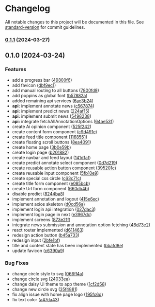 # Changelog

All notable changes to this project will be documented in this file. See [standard-version](https://github.com/conventional-changelog/standard-version) for commit guidelines.

### [0.1.1](https://github.com/tinkerhub/hack-fake-app/compare/v0.1.0...v0.1.1) (2024-03-27)

## 0.1.0 (2024-03-24)


### Features

* add a progress bar ([49800f6](https://github.com/tinkerhub/hack-fake-app/commit/49800f6119cb2ed4c1a1c7d5a411e9b3ea828361))
* add favicon ([dbf9ec1](https://github.com/tinkerhub/hack-fake-app/commit/dbf9ec142b1fa553d9f67a622e348bf3b6300263))
* add manual routing to all buttons ([7800fd8](https://github.com/tinkerhub/hack-fake-app/commit/7800fd8e5677712d44a40d46910dd4ab62cc4bfe))
* add poppins as global font ([b57882a](https://github.com/tinkerhub/hack-fake-app/commit/b57882a6e4ecefa3cec703320ae06322ce868396))
* added remaining api services ([6ac3b24](https://github.com/tinkerhub/hack-fake-app/commit/6ac3b24185152cc85be351954e09e9bb5587fe17))
* **api:** implement annotate news ([c567874](https://github.com/tinkerhub/hack-fake-app/commit/c567874ac2e619e3ddbf138a996c9efc776609c9))
* **api:** implement predict news ([224af15](https://github.com/tinkerhub/hack-fake-app/commit/224af155871e96fa6b70a312f29c15329a3e5e62))
* **api:** implement submit news ([5498238](https://github.com/tinkerhub/hack-fake-app/commit/54982381e696456852689c78c22fee4802ef2235))
* **api:** integrate fetchAllAnnotationOptions ([64ae531](https://github.com/tinkerhub/hack-fake-app/commit/64ae531c721140be7ffbe3b179b3bf1bdc22a7cc))
* create Ai opinion component ([525f242](https://github.com/tinkerhub/hack-fake-app/commit/525f24282858611f29d120e7b40ebddd9e29d824))
* create content form component ([c9d491e](https://github.com/tinkerhub/hack-fake-app/commit/c9d491e246521ceb53bfbed5725959ff1cc42a66))
* create feed title component ([1168551](https://github.com/tinkerhub/hack-fake-app/commit/116855121ccffd71afd9cc0a740a7a9a8e3bc606))
* create floating scroll buttons ([8ea4091](https://github.com/tinkerhub/hack-fake-app/commit/8ea4091bae8043d06c314ed2d09956d36a414782))
* create home page ([3b0e59b](https://github.com/tinkerhub/hack-fake-app/commit/3b0e59b2dc40ce7a506b88dabdcb94bd0c333755))
* create login page ([b201882](https://github.com/tinkerhub/hack-fake-app/commit/b2018821fd4000c50bc2b25979c67a84c3b03cc0))
* create navbar and feed layout ([141d1af](https://github.com/tinkerhub/hack-fake-app/commit/141d1af0655a97a87ca19aa6f02c9ba2b7ab94e2))
* create predict annotate select component ([0d7d219](https://github.com/tinkerhub/hack-fake-app/commit/0d7d2193cf97fcad6c29922c01ba91b31f7149a7))
* create reusable action button component ([395201c](https://github.com/tinkerhub/hack-fake-app/commit/395201c0c93ad2848df2cb89b52059f9fd328058))
* create reusable input component ([5fb10e9](https://github.com/tinkerhub/hack-fake-app/commit/5fb10e97cf607d2e706b741d08658d9d3edcd125))
* create special css circle ([c63c71c](https://github.com/tinkerhub/hack-fake-app/commit/c63c71c79bdb6d391be570f58f92e8107e8213b1))
* create title form component ([e085bcb](https://github.com/tinkerhub/hack-fake-app/commit/e085bcbd531892e9ce93de654e355332bae25321))
* create Url form component ([660db4b](https://github.com/tinkerhub/hack-fake-app/commit/660db4b09aca1410d8a50040a59975dbf33c5c08))
* disable predict ([8244ba8](https://github.com/tinkerhub/hack-fake-app/commit/8244ba89ed5c7f3717902b89a6af16c6675b419e))
* implement annotation and logout ([415e6ec](https://github.com/tinkerhub/hack-fake-app/commit/415e6ecf69aecf8c675f5e8f38524b2a57b63d86))
* implement axios skeleton ([d0cd56a](https://github.com/tinkerhub/hack-fake-app/commit/d0cd56a3af9ac15dcbd8a946e873f2d653916224))
* implement login api integration ([027dac3](https://github.com/tinkerhub/hack-fake-app/commit/027dac3e4a9745e4d8ecb1cbe7ed11e86d324cd4))
* implement login page in next ([e3967dc](https://github.com/tinkerhub/hack-fake-app/commit/e3967dc8a475d4e6245fd7b9ab6f935c5cdf55ea))
* implement screens ([873e21f](https://github.com/tinkerhub/hack-fake-app/commit/873e21feae88f4625248c604e3e4f02e70be0a8c))
* integrate news submission and annotation option fetching ([46d73e2](https://github.com/tinkerhub/hack-fake-app/commit/46d73e207695556f7fb39e997ed5f64e3dec4f3f))
* react router implemented ([d611463](https://github.com/tinkerhub/hack-fake-app/commit/d611463d4223b93d5074cc79b91ca659164ef90f))
* redesign action button ([b45a733](https://github.com/tinkerhub/hack-fake-app/commit/b45a7336270d642d8565ba5e119125f697e50e6b))
* redesign input ([2bfe1bf](https://github.com/tinkerhub/hack-fake-app/commit/2bfe1bf84cc621373c8cae11500fcf286af85f01))
* title and content state has been implemented ([bbafd8e](https://github.com/tinkerhub/hack-fake-app/commit/bbafd8e8268d90518ef50b3c71c9a5e9e2c4d9d2))
* update favicon ([c6390a9](https://github.com/tinkerhub/hack-fake-app/commit/c6390a95fc511e8ae47e8529659e72cf677a621a))


### Bug Fixes

* change circle style to svg ([066ff4a](https://github.com/tinkerhub/hack-fake-app/commit/066ff4a81426afaf885762437f59a5a6a78b8504))
* change circle svg ([24033ea](https://github.com/tinkerhub/hack-fake-app/commit/24033ea4a702a1a6ed0125cab13dab5b87c91560))
* change daisy UI theme to app theme ([1cf2d58](https://github.com/tinkerhub/hack-fake-app/commit/1cf2d5819573789823a9c97834156065280aec19))
* change new circle svg ([35f4881](https://github.com/tinkerhub/hack-fake-app/commit/35f4881bb94fcf985bf7ef3e99e7d7078795e6c5))
* fix align issue with home page logo ([195fc6d](https://github.com/tinkerhub/hack-fake-app/commit/195fc6d2397d47cb84aa202ff32d3d706655c1dc))
* fix text color ([a47da43](https://github.com/tinkerhub/hack-fake-app/commit/a47da4389e60b9836fde5117bbfa4dd7a4c1ff4d))

